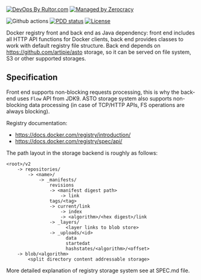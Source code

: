 [![DevOps By Rultor.com](http://www.rultor.com/b/artipie/docker-adapter)](http://www.rultor.com/p/artipie/docker-adapter)
[![Managed by Zerocracy](https://www.0crat.com/badge/CT2E6TK9B.svg)](https://www.0crat.com/p/CT2E6TK9B)

![Github actions](https://github.com/artipie/docker-adapter/workflows/Maven%20Build/badge.svg)
[![PDD status](http://www.0pdd.com/svg?name=artipie/docker-adapter)](http://www.0pdd.com/p?name=artipie/docker-adapter)
[![License](https://img.shields.io/github/license/artipie/docker-adapter.svg?style=flat-square)](https://github.com/artipie/docker-adapter/blob/master/LICENSE)

Docker registry front and back end as Java dependency: front end includes all HTTP API functions
for Docker clients, back end provides classes to work with default registry file structure.
Back end depends on https://github.com/artipie/asto storage, so it can be served on file system, S3 or
other supported storages.

## Specification

Front end supports non-blocking requests processing, this is why the back-end uses `Flow` API from JDK9.
ASTO storage system also supports non-blocking data processing (in case of TCP/HTTP APIs, FS operations are
always blocking).

Registry documentation:
 - https://docs.docker.com/registry/introduction/
 - https://docs.docker.com/registry/spec/api/

The path layout in the storage backend is roughly as follows:

```
<root>/v2
    -> repositories/
        -> <name>/
            -> _manifests/
                revisions
                -> <manifest digest path>
                    -> link
                tags/<tag>
                -> current/link
                    -> index
                    -> <algorithm>/<hex digest>/link
                -> _layers/
                      <layer links to blob store>
                -> _uploads/<id>
                      data
                      startedat
                      hashstates/<algorithm>/<offset>
    -> blob/<algorithm>
        <split directory content addressable storage>
```

More detailed explanation of registry storage system see at SPEC.md file.
